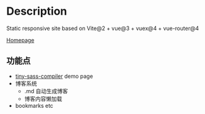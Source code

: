 # Description

Static responsive site based on Vite@2 + vue@3 + vuex@4 + vue-router@4

[Homepage](https://wizardpisces.github.io/)

## 功能点

* [tiny-sass-compiler](https://github.com/wizardpisces/tiny-sass-compiler) demo page
* 博客系统
  * .md 自动生成博客
  * 博客内容懒加载
* bookmarks etc
